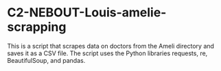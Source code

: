 # C2-NEBOUT-Louis-amelie-scrapping

This is a script that scrapes data on doctors from the Ameli directory and saves it as a CSV file. The script uses the Python libraries requests, re, BeautifulSoup, and pandas.